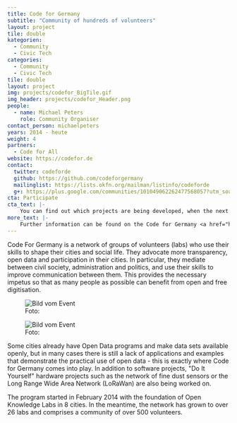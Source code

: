 ```yaml
---
title: Code for Germany
subtitle: "Community of hundreds of volunteers"
layout: project
tile: double
kategorien:
  - Community
  - Civic Tech
categories:
  - Community
  - Civic Tech
tile: double
layout: project
img: projects/codefor_BigTile.gif
img_header: projects/codefor_Header.png
people:
  - name: Michael Peters
    role: Community Organiser
contact_person: michaelpeters
years: 2014 - heute
weight: 4
partners:
  - Code for All
website: https://codefor.de
contact:
  twitter: codeforde
  github: https://github.com/codeforgermany
  mailinglist: https://lists.okfn.org/mailman/listinfo/codeforde
  g+: https://plus.google.com/communities/101049062262477568057?utm_source=chrome_ntp_icon&utm_medium=chrome_app&utm_campaign=chrome
cta: Participate
cta_text: |-
    You can find out which projects are being developed, when the next meeting will take place and how to participate by clicking on a city on our <a href="https://codefor.de/">map</a>.
more_text: |-
    Further information can be found on the Code for Germany <a href="https://codefor.de/">website</a>.
---
```

Code For Germany is a network of groups of volunteers (labs) who use their skills to shape their cities and social life. They advocate more transparency, open data and participation in their cities. In particular, they mediate between civil society, administration and politics, and use their skills to improve communication between them. This provides the necessary impetus so that as many people as possible can benefit from open and free digitisation.

<div class="two-img">
  <figure class="license">
        <img alt="Bild vom Event" src="/files/projects/codefor_img_1.jpg">
        <figcaption>Foto:</figcaption>
    </figure>
    <figure class="license">
        <img alt="Bild vom Event" src="/files/projects/codefor_img_2.jpg">
        <figcaption>Foto: </figcaption>
    </figure>
</div>

Some cities already have Open Data programs and make data sets available openly, but in many cases there is still a lack of applications and examples that demonstrate the practical use of open data - this is exactly where Code for Germany comes into play. In addition to software projects, "Do It Yourself" hardware projects such as the network of fine dust sensors or the Long Range Wide Area Network (LoRaWan) are also being worked on.

The program started in February 2014 with the foundation of Open Knowledge Labs in 8 cities. In the meantime, the network has grown to over 26 labs and comprises a community of over 500 volunteers.
